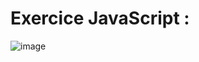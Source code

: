 <h1>Exercice JavaScript :</h1>

![image](https://github.com/DanyHoussin/Todo/assets/164888564/dd9bb022-c737-46a6-bf59-ab70c84aef9e)
